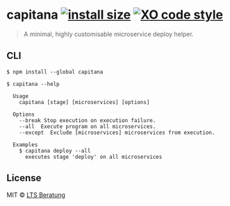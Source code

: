 # capitana [![install size](https://flat.badgen.net/packagephobia/install/capitana)](https://packagephobia.now.sh/result?p=capitana) [![XO code style](https://flat.badgen.net/xo/status/capitana)](https://github.com/xojs/xo)

> A minimal, highly customisable microservice deploy helper.


## CLI

```
$ npm install --global capitana
```

```
$ capitana --help

  Usage
    capitana [stage] [microservices] [options]

  Options
    --break Stop execution on execution failure.
    --all  Execute program on all microservices.
    --except  Exclude [microservices] microservices from execution.

  Examples
    $ capitana deploy --all
      executes stage 'deploy' on all microservices
```

## License

MIT © [LTS Beratung](https://lts-beratung.de/en.html)
